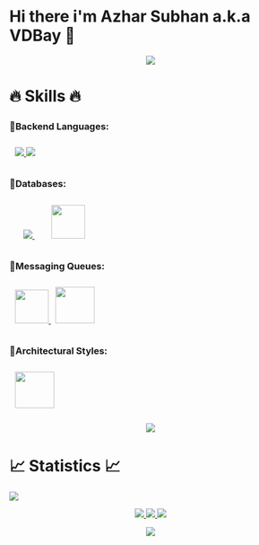 # Hi there i'm Azhar Subhan a.k.a VDBay 👋
<p  align="center">
<img src="https://user-images.githubusercontent.com/73097560/115834477-dbab4500-a447-11eb-908a-139a6edaec5c.gif">   
           
<br>

# 🔥 Skills 🔥

### 🔹Backend Languages:ㅤㅤㅤㅤㅤㅤㅤ

<p style="padding:10px;">
    <a href="https://www.java.com" target="_blank"> <img src="https://img.icons8.com/color/48/000000/java-coffee-cup-logo.png"/> </a>
    <a href="https://developer.mozilla.org/en-US/docs/Web/JavaScript" target="_blank"> <img src="https://img.icons8.com/color/48/000000/javascript.png"/> </a>
</p>


### 🔹Databases:ㅤㅤㅤㅤㅤㅤㅤㅤㅤㅤㅤㅤㅤ
<p style="padding:10px;"> 
    <a style="padding:15px;" href="https://www.mysql.com/" target="_blank"> <img src="https://img.icons8.com/fluent/50/000000/mysql-logo.png"/> </a>
    <a style="padding:15px;" href="https://www.mongodb.com/" target="_blank"> <img src="https://img.icons8.com/color/452/mongodb.png" height=60 width=60 /> </a>
</p>

### 🔹Messaging Queues:ㅤㅤㅤㅤㅤㅤㅤㅤ
<p style="padding:10px;"> 
    <a style="padding-right:8px;" href="https://cloud.google.com/pubsub/docs/overview" target="_blank"> <img src="https://iconape.com/wp-content/png_logo_vector/google-cloud-pub-sub-logo.png" height=60 width=60 /> </a>
    <a style="padding-right:8px;" href="https://aws.amazon.com/sqs/" target="_blank"> <img src="https://cdn2.iconfinder.com/data/icons/amazon-aws-stencils/100/App_Services_copy_Amazon_SQS-512.png" height=65 width=70 /> </a>
</p>

### 🔹Architectural Styles:ㅤㅤㅤㅤㅤㅤㅤㅤ
<p style="padding:10px;"> 
    <a style="padding-right:8px;" href="https://docs.microsoft.com/en-us/azure/architecture/best-practices/api-design" target="_blank"> <img src="https://icon-library.com/images/rest-api-icon/rest-api-icon-8.jpg" height=65 width=70 /> </a>
</p>

<p  align="center">
<img src="https://user-images.githubusercontent.com/73097560/115834477-dbab4500-a447-11eb-908a-139a6edaec5c.gif">             
<br>

# 📈 Statistics 📈
![](https://komarev.com/ghpvc/?username=vdbay&color=447ff7&label=Visitor+count)

<p align="center">
  <a href="https://github.com/vdbay">
    <img src="https://github-readme-stats.vercel.app/api?username=vdbay&show_icons=true&theme=github_dark&hide_border=true" />
    <img src="https://github-readme-streak-stats.herokuapp.com/?user=vdbay&theme=github-dark-blue&hide_border=true" />
    <img src="https://activity-graph.herokuapp.com/graph?username=vdbay&theme=react-dark" />
  </a>
</p>


<p  align="center">
<img src="https://user-images.githubusercontent.com/73097560/115834477-dbab4500-a447-11eb-908a-139a6edaec5c.gif">             
<br>

</div>
